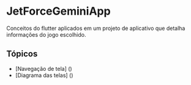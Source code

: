 # JetForceGeminiApp
Conceitos do flutter aplicados em um projeto de aplicativo que detalha informações do jogo escolhido.

## Tópicos
- [Navegação de tela] ()
- [Diagrama das telas] ()
